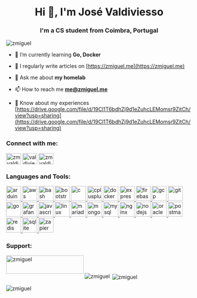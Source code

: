 <h1 align="center">Hi 👋, I'm José Valdiviesso</h1>
<h3 align="center">I'm a CS student from Coimbra, Portugal</h3>

<p align="left"> <img src="https://komarev.com/ghpvc/?username=zmiguel&label=Profile%20views&color=0e75b6&style=flat" alt="zmiguel" /> </p>

- 🌱 I’m currently learning **Go, Docker**

- 📝 I regularly write articles on [https://zmiguel.me](https://zmiguel.me)

- 💬 Ask me about **my homelab**

- 📫 How to reach me **me@zmiguel.me**

- 📄 Know about my experiences [https://drive.google.com/file/d/19Cl1T6bdhZj9d1eZuhcLEMomsr9ZitCh/view?usp=sharing](https://drive.google.com/file/d/19Cl1T6bdhZj9d1eZuhcLEMomsr9ZitCh/view?usp=sharing)

<h3 align="left">Connect with me:</h3>
<p align="left">
<a href="https://twitter.com/zmvaldiviesso" target="blank"><img align="center" src="https://cdn.jsdelivr.net/npm/simple-icons@3.0.1/icons/twitter.svg" alt="zmvaldiviesso" height="30" width="40" /></a>
<a href="https://linkedin.com/in/valdiviesso" target="blank"><img align="center" src="https://cdn.jsdelivr.net/npm/simple-icons@3.0.1/icons/linkedin.svg" alt="valdiviesso" height="30" width="40" /></a>
<a href="https://instagram.com/zmvaldiviesso" target="blank"><img align="center" src="https://cdn.jsdelivr.net/npm/simple-icons@3.0.1/icons/instagram.svg" alt="zmvaldiviesso" height="30" width="40" /></a>
</p>

<h3 align="left">Languages and Tools:</h3>
<p align="left"> <a href="https://www.arduino.cc/" target="_blank"> <img src="https://cdn.worldvectorlogo.com/logos/arduino-1.svg" alt="arduino" width="40" height="40"/> </a> <a href="https://aws.amazon.com" target="_blank"> <img src="https://devicons.github.io/devicon/devicon.git/icons/amazonwebservices/amazonwebservices-original-wordmark.svg" alt="aws" width="40" height="40"/> </a> <a href="https://www.gnu.org/software/bash/" target="_blank"> <img src="https://www.vectorlogo.zone/logos/gnu_bash/gnu_bash-icon.svg" alt="bash" width="40" height="40"/> </a> <a href="https://getbootstrap.com" target="_blank"> <img src="https://devicons.github.io/devicon/devicon.git/icons/bootstrap/bootstrap-plain.svg" alt="bootstrap" width="40" height="40"/> </a> <a href="https://www.cprogramming.com/" target="_blank"> <img src="https://devicons.github.io/devicon/devicon.git/icons/c/c-original.svg" alt="c" width="40" height="40"/> </a> <a href="https://www.w3schools.com/cpp/" target="_blank"> <img src="https://devicons.github.io/devicon/devicon.git/icons/cplusplus/cplusplus-original.svg" alt="cplusplus" width="40" height="40"/> </a> <a href="https://www.docker.com/" target="_blank"> <img src="https://devicons.github.io/devicon/devicon.git/icons/docker/docker-original-wordmark.svg" alt="docker" width="40" height="40"/> </a> <a href="https://expressjs.com" target="_blank"> <img src="https://devicons.github.io/devicon/devicon.git/icons/express/express-original-wordmark.svg" alt="express" width="40" height="40"/> </a> <a href="https://firebase.google.com/" target="_blank"> <img src="https://www.vectorlogo.zone/logos/firebase/firebase-icon.svg" alt="firebase" width="40" height="40"/> </a> <a href="https://cloud.google.com" target="_blank"> <img src="https://www.vectorlogo.zone/logos/google_cloud/google_cloud-icon.svg" alt="gcp" width="40" height="40"/> </a> <a href="https://git-scm.com/" target="_blank"> <img src="https://www.vectorlogo.zone/logos/git-scm/git-scm-icon.svg" alt="git" width="40" height="40"/> </a> <a href="https://golang.org" target="_blank"> <img src="https://devicons.github.io/devicon/devicon.git/icons/go/go-original.svg" alt="go" width="40" height="40"/> </a> <a href="https://grafana.com" target="_blank"> <img src="https://www.vectorlogo.zone/logos/grafana/grafana-icon.svg" alt="grafana" width="40" height="40"/> </a> <a href="https://developer.mozilla.org/en-US/docs/Web/JavaScript" target="_blank"> <img src="https://devicons.github.io/devicon/devicon.git/icons/javascript/javascript-original.svg" alt="javascript" width="40" height="40"/> </a> <a href="https://www.linux.org/" target="_blank"> <img src="https://devicons.github.io/devicon/devicon.git/icons/linux/linux-original.svg" alt="linux" width="40" height="40"/> </a> <a href="https://mariadb.org/" target="_blank"> <img src="https://www.vectorlogo.zone/logos/mariadb/mariadb-icon.svg" alt="mariadb" width="40" height="40"/> </a> <a href="https://www.mongodb.com/" target="_blank"> <img src="https://devicons.github.io/devicon/devicon.git/icons/mongodb/mongodb-original-wordmark.svg" alt="mongodb" width="40" height="40"/> </a> <a href="https://www.mysql.com/" target="_blank"> <img src="https://devicons.github.io/devicon/devicon.git/icons/mysql/mysql-original-wordmark.svg" alt="mysql" width="40" height="40"/> </a> <a href="https://www.nginx.com" target="_blank"> <img src="https://devicons.github.io/devicon/devicon.git/icons/nginx/nginx-original.svg" alt="nginx" width="40" height="40"/> </a> <a href="https://nodejs.org" target="_blank"> <img src="https://devicons.github.io/devicon/devicon.git/icons/nodejs/nodejs-original-wordmark.svg" alt="nodejs" width="40" height="40"/> </a> <a href="https://www.oracle.com/" target="_blank"> <img src="https://devicons.github.io/devicon/devicon.git/icons/oracle/oracle-original.svg" alt="oracle" width="40" height="40"/> </a> <a href="https://postman.com" target="_blank"> <img src="https://www.vectorlogo.zone/logos/getpostman/getpostman-icon.svg" alt="postman" width="40" height="40"/> </a> <a href="https://redis.io" target="_blank"> <img src="https://devicons.github.io/devicon/devicon.git/icons/redis/redis-original-wordmark.svg" alt="redis" width="40" height="40"/> </a> <a href="https://www.sqlite.org/" target="_blank"> <img src="https://www.vectorlogo.zone/logos/sqlite/sqlite-icon.svg" alt="sqlite" width="40" height="40"/> </a> <a href="https://zapier.com" target="_blank"> <img src="https://www.vectorlogo.zone/logos/zapier/zapier-icon.svg" alt="zapier" width="40" height="40"/> </a> </p>

<h3 align="left">Support:</h3>
<p><a href="https://www.buymeacoffee.com/zmiguel"> <img align="left" src="https://cdn.buymeacoffee.com/buttons/v2/default-yellow.png" height="50" width="210" alt="zmiguel" /></a></p><br><br>

<p><img align="left" src="https://github-readme-stats.vercel.app/api/top-langs?username=zmiguel&show_icons=true&theme=dark&locale=en&layout=compact" alt="zmiguel" /></p>

<p>&nbsp;<img align="center" src="https://github-readme-stats.vercel.app/api?username=zmiguel&show_icons=true&theme=dark&locale=en" alt="zmiguel" /></p>

<p><img align="center" src="https://github-readme-streak-stats.herokuapp.com/?user=zmiguel&theme=dark" alt="zmiguel" /></p>

